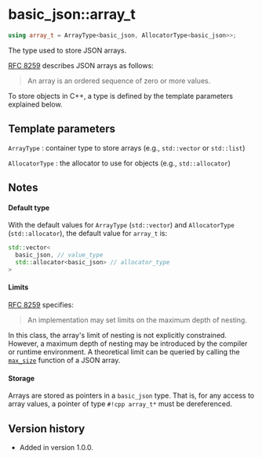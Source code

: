 # basic_json::array_t

```cpp
using array_t = ArrayType<basic_json, AllocatorType<basic_json>>;
```

The type used to store JSON arrays.

[RFC 8259](https://tools.ietf.org/html/rfc8259) describes JSON arrays as follows:
> An array is an ordered sequence of zero or more values.

To store objects in C++, a type is defined by the template parameters explained below.

## Template parameters

`ArrayType`
:   container type to store arrays (e.g., `std::vector` or `std::list`)

`AllocatorType`
:   the allocator to use for objects (e.g., `std::allocator`)

## Notes

#### Default type

With the default values for `ArrayType` (`std::vector`) and `AllocatorType` (`std::allocator`), the default value for
`array_t` is:

```cpp
std::vector<
  basic_json, // value_type
  std::allocator<basic_json> // allocator_type
>
```

#### Limits

[RFC 8259](https://tools.ietf.org/html/rfc8259) specifies:
> An implementation may set limits on the maximum depth of nesting.

In this class, the array's limit of nesting is not explicitly constrained. However, a maximum depth of nesting may be
introduced by the compiler or runtime environment. A theoretical limit can be queried by calling the
[`max_size`](max_size.md) function of a JSON array.

#### Storage

Arrays are stored as pointers in a `basic_json` type. That is, for any access to array values, a pointer of type
`#!cpp array_t*` must be dereferenced.

## Version history

- Added in version 1.0.0.
